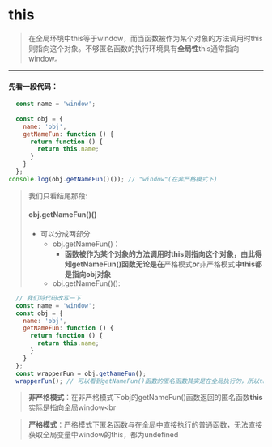 # this
> 在全局环境中this等于window，而当函数被作为某个对象的方法调用时this则指向这个对象。不够匿名函数的执行环境具有**全局性**this通常指向window。
---

#### 先看一段代码：
```js
  const name = 'window';
  
  const obj = {
    name: 'obj',
    getNameFun: function () {
      return function () {
        return this.name;
      }
    }
  };
console.log(obj.getNameFun()()); // "window"(在非严格模式下)
```

> 我们只看结尾那段:
> #### obj.getNameFun()()
> * 可以分成两部分
>   * obj.getNameFun()：
>     * **函数被作为某个对象的方法调用时this则指向这个对象，由此得知getNameFun()函数无论是在**严格模式**or**非严格模式**中this都是指向obj对象**
>   * obj.getNameFun()():
  
  ```js
    // 我们将代码改写一下
    const name = 'window';
    const obj = {
      name: 'obj',
      getNameFun: function () {
        return function () {
          return this.name;
        }
      }
    }; 
    const wrapperFun = obj.getNameFun();
    wrapperFun(); // 可以看到getNameFun()函数的匿名函数其实是在全局执行的，所以this(在非严格模式下)自然指向window
  ```
  
>   **非严格模式**：在非严格模式下obj的getNameFun()函数返回的匿名函数**this**实际是指向全局window<br

>   **严格模式**：严格模式下匿名函数与在全局中直接执行的普通函数，无法直接获取全局变量中window的this，都为undefined

